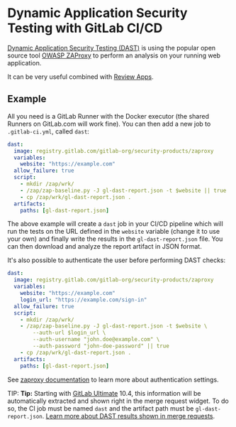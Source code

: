 # Dynamic Application Security Testing with GitLab CI/CD

[Dynamic Application Security Testing (DAST)](https://en.wikipedia.org/wiki/Dynamic_program_analysis)
is using the popular open source tool [OWASP ZAProxy](https://github.com/zaproxy/zaproxy)
to perform an analysis on your running web application.

It can be very useful combined with [Review Apps](../review_apps/index.md).

## Example

All you need is a GitLab Runner with the Docker executor (the shared Runners on
GitLab.com will work fine). You can then add a new job to `.gitlab-ci.yml`,
called `dast`:

```yaml
dast:
  image: registry.gitlab.com/gitlab-org/security-products/zaproxy
  variables:
    website: "https://example.com"
  allow_failure: true
  script:
    - mkdir /zap/wrk/
    - /zap/zap-baseline.py -J gl-dast-report.json -t $website || true
    - cp /zap/wrk/gl-dast-report.json .
  artifacts:
    paths: [gl-dast-report.json]
```

The above example will create a `dast` job in your CI/CD pipeline which will run
the tests on the URL defined in the `website` variable (change it to use your
own) and finally write the results in the `gl-dast-report.json` file. You can
then download and analyze the report artifact in JSON format.

It's also possible to authenticate the user before performing DAST checks:

```yaml
dast:
  image: registry.gitlab.com/gitlab-org/security-products/zaproxy
  variables:
    website: "https://example.com"
    login_url: "https://example.com/sign-in"
  allow_failure: true
  script:
    - mkdir /zap/wrk/
    - /zap/zap-baseline.py -J gl-dast-report.json -t $website \
        --auth-url $login_url \
        --auth-username "john.doe@example.com" \
        --auth-password "john-doe-password" || true
    - cp /zap/wrk/gl-dast-report.json .
  artifacts:
    paths: [gl-dast-report.json]
```
See [zaproxy documentation](https://gitlab.com/gitlab-org/security-products/zaproxy)
to learn more about authentication settings.

TIP: **Tip:**
Starting with [GitLab Ultimate][ee] 10.4, this information will
be automatically extracted and shown right in the merge request widget. To do
so, the CI job must be named `dast` and the artifact path must be
`gl-dast-report.json`.
[Learn more about DAST results shown in merge requests](../../user/project/merge_requests/dast.md).

[ee]: https://about.gitlab.com/products/
